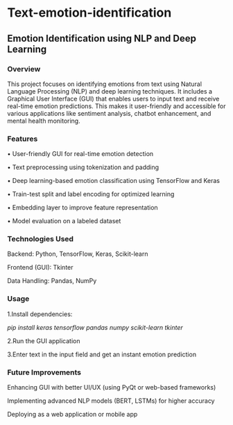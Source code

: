 # Text-emotion-identification
## Emotion Identification using NLP and Deep Learning
### Overview

This project focuses on identifying emotions from text using Natural Language Processing (NLP) and deep learning techniques. It includes a Graphical User Interface (GUI) that enables users to input text and receive real-time emotion predictions. This makes it user-friendly and accessible for various applications like sentiment analysis, chatbot enhancement, and mental health monitoring.

### Features

• User-friendly GUI for real-time emotion detection

• Text preprocessing using tokenization and padding

• Deep learning-based emotion classification using TensorFlow and Keras

• Train-test split and label encoding for optimized learning

• Embedding layer to improve feature representation

• Model evaluation on a labeled dataset

### Technologies Used
Backend: Python, TensorFlow, Keras, Scikit-learn

Frontend (GUI): Tkinter

Data Handling: Pandas, NumPy

### Usage

1.Install dependencies:

*pip install keras tensorflow pandas numpy scikit-learn tkinter*

2.Run the GUI application

3.Enter text in the input field and get an instant emotion prediction

### Future Improvements

Enhancing GUI with better UI/UX (using PyQt or web-based frameworks)

Implementing advanced NLP models (BERT, LSTMs) for higher accuracy

Deploying as a web application or mobile app

